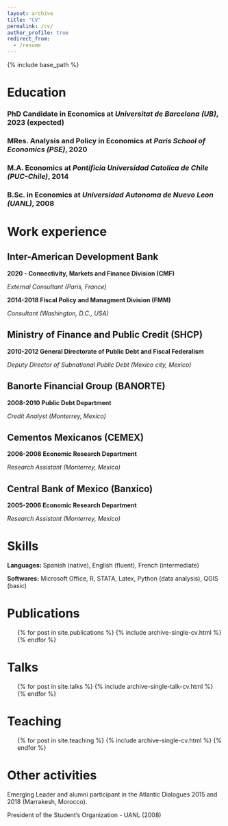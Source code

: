 ```yaml
---
layout: archive
title: "CV"
permalink: /cv/
author_profile: true
redirect_from:
  - /resume
---
```


{% include base_path %}

Education
======
### **PhD Candidate in Economics at *Universitat de Barcelona (UB)*, 2023 (expected)**
 
### **MRes. Analysis and Policy in Economics at *Paris School of Economics (PSE)*, 2020**

### **M.A. Economics at *Pontificia Universidad Catolica de Chile (PUC-Chile)*, 2014**
 
### **B.Sc. in Economics at *Universidad Autonoma de Nuevo Leon (UANL)*, 2008**

Work experience
======
## **Inter-American Development Bank**

   **2020 -    Connectivity, Markets and Finance Division (CMF)** 
   
   *External Consultant (Paris, France)*
             
   **2014-2018 Fiscal Policy and Managment Division (FMM)**
   
   *Consultant (Washington, D.C., USA)*
             
## **Ministry of Finance and Public Credit (SHCP)**

   **2010-2012 General Directorate of Public Debt and Fiscal Federalism**
   
   *Deputy Director of Subnational Public Debt (Mexico city, Mexico)*
             
## **Banorte Financial Group (BANORTE)**

   **2008-2010 Public Debt Department**
   
   *Credit Analyst (Monterrey, Mexico)*
             
## **Cementos Mexicanos (CEMEX)**

   **2006-2008 Economic Research Department**
   
   *Research Assistant (Monterrey, Mexico)*

## **Central Bank of Mexico (Banxico)**

   **2005-2006 Economic Research Department**
   
   *Research Assistant (Monterrey, Mexico)*
  
  
Skills
======
**Languages:** Spanish (native), English (fluent), French (intermediate)

**Softwares:** Microsoft Office, R, STATA, Latex, Python (data analysis), QGIS (basic)

Publications
======
  <ul>{% for post in site.publications %}
    {% include archive-single-cv.html %}
  {% endfor %}</ul>
  
Talks
======
  <ul>{% for post in site.talks %}
    {% include archive-single-talk-cv.html %}
  {% endfor %}</ul>
  
Teaching
======
  <ul>{% for post in site.teaching %}
    {% include archive-single-cv.html %}
  {% endfor %}</ul>
  
Other activities
======
Emerging Leader and alumni participant in the Atlantic Dialogues 2015 and 2018 (Marrakesh, Morocco).

President of the Student’s Organization - UANL (2008)

